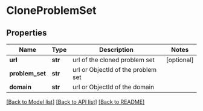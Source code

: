 # CloneProblemSet

## Properties
Name | Type | Description | Notes
------------ | ------------- | ------------- | -------------
**url** | **str** | url of the cloned problem set | [optional] 
**problem_set** | **str** | url or ObjectId of the problem set | 
**domain** | **str** | url or ObjectId of the domain | 

[[Back to Model list]](../README.md#documentation-for-models) [[Back to API list]](../README.md#documentation-for-api-endpoints) [[Back to README]](../README.md)

